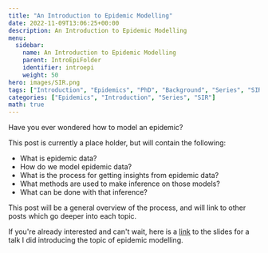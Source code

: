 ```yaml
---
title: "An Introduction to Epidemic Modelling"
date: 2022-11-09T13:06:25+00:00
description: An Introduction to Epidemic Modelling
menu:
  sidebar:
    name: An Introduction to Epidemic Modelling
    parent: IntroEpiFolder
    identifier: introepi
    weight: 50
hero: images/SIR.png
tags: ["Introduction", "Epidemics", "PhD", "Background", "Series", "SIR"]
categories: ["Epidemics", "Introduction", "Series", "SIR"]
math: true
---
```


Have you ever wondered how to model an epidemic? 

This post is currently a place holder, but will contain the following:

- What is epidemic data?
- How do we model epidemic data?
- What is the process for getting insights from epidemic data?
- What methods are used to make inference on those models?
- What can be done with that inference?

This post will be a general overview of the process, and will link to other posts which go deeper into each topic.

If you're already interested and can't wait, here is a [link](/posts/slides/pydata-oct22/) to the slides for a talk I did introducing the topic of epidemic modelling.

